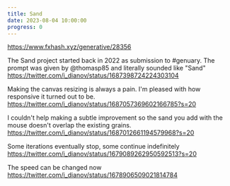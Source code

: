 ```yaml
---
title: Sand
date: 2023-08-04 10:00:00
progress: 0
---
```


https://www.fxhash.xyz/generative/28356

The Sand project started back in 2022 as submission to #genuary. The prompt was given by 
@thomasp85
 and literally sounded like "Sand"
https://twitter.com/i_dianov/status/1687398724224303104

Making the canvas resizing is always a pain. I'm pleased with how responsive it turned out to be.
https://twitter.com/i_dianov/status/1687057369602166785?s=20


I couldn't help making a subtle improvement so the sand you add with the mouse doesn't overlap the existing grains.
https://twitter.com/i_dianov/status/1687012661194579968?s=20



Some iterations eventually stop, some continue indefinitely
https://twitter.com/i_dianov/status/1679089262950592513?s=20


The speed can be changed now
https://twitter.com/i_dianov/status/1678906509021814784
